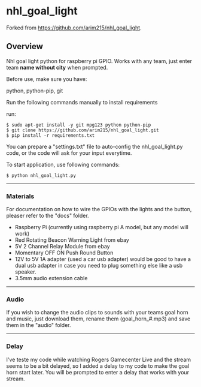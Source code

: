 # nhl_goal_light

Forked from https://github.com/arim215/nhl_goal_light.

## Overview

Nhl goal light python for raspberry pi GPIO. Works with any team, just enter team **name without city** when prompted.

Before use, make sure you have:

python, python-pip, git

Run the following commands manually to install requirements

run:

    $ sudo apt-get install -y git mpg123 python python-pip
    $ git clone https://github.com/arim215/nhl_goal_light.git
    $ pip install -r requirements.txt

You can prepare a "settings.txt" file to auto-config the nhl_goal_light.py code, or the code will ask for your input everytime.

To start application, use following commands:

    $ python nhl_goal_light.py

***
### Materials

For documentation on how to wire the GPIOs with the lights and the button, pleaser refer to the "docs" folder.

* Raspberry Pi (currently using raspberry pi A model, but any model will work)
* Red Rotating Beacon Warning Light from ebay
* 5V 2 Channel Relay Module from ebay
* Momentary OFF ON Push Round Button
* 12V to 5V 1A adapter (used a car usb adapter) would be good to have a dual usb adapter in case you need to plug something else like a usb speaker.
* 3.5mm audio extension cable

***
### Audio

If you wish to change the audio clips to sounds with your teams goal horn and music, just download them, rename them (goal_horn_#.mp3) and save them in the "audio" folder.

***
### Delay

I've teste my code while watching Rogers Gamecenter Live and the stream seems to be a bit delayed, so I added a delay to my code to make the goal horn start later. You will be prompted to enter a delay that works with your stream.
